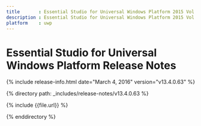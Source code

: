 ```yaml
---
title       : Essential Studio for Universal Windows Platform 2015 Vol 4 Service Pack 2 Release Notes
description : Essential Studio for Universal Windows Platform 2015 Vol 4 Service Pack 2 Release Notes
platform    : uwp
---
```


# Essential Studio for Universal Windows Platform Release Notes

{% include release-info.html date="March 4, 2016" version="v13.4.0.63" %} 

{% directory path: _includes/release-notes/v13.4.0.63 %}

{% include {{file.url}} %}

{% enddirectory %}
